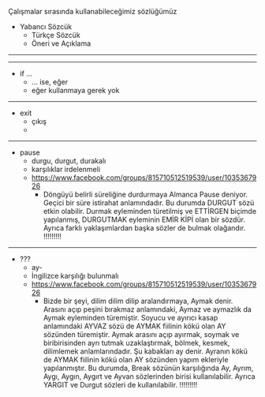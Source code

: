 Çalışmalar sırasında kullanabileceğimiz sözlüğümüz

- Yabancı Sözcük 
  - Türkçe Sözcük 
  - Öneri ve Açıklama
-------------------------------------------------------------
-------------------------------------------------------------
- if ...
  - ... ise, eğer
  - eğer kullanmaya gerek yok
-------------------------------------------------------------
- exit
  - çıkış
  - 
-------------------------------------------------------------
- pause
  - durgu, durgut, durakalı
  - karşılıklar irdelenmeli
  - https://www.facebook.com/groups/815710512519539/user/1035367926
    - Döngüyü belirli süreliğine durdurmaya Almanca Pause deniyor. Geçici bir süre istirahat anlamındadır. Bu durumda DURGUT sözü etkin olabilir. Durmak eyleminden türetilmiş ve ETTİRGEN biçimde yapılanmış, DURGUTMAK eyleminin EMİR KİPİ olan bir sözdür. Ayrıca farklı yaklaşımlardan başka sözler de bulmak olağandır. !!!!!!!!!
-------------------------------------------------------------
- ???
  - ay-
  - İngilizce karşılığı bulunmalı
  - https://www.facebook.com/groups/815710512519539/user/1035367926
    - Bizde bir şeyi, dilim dilim dilip aralandırmaya, Aymak denir. Arasını açıp peşini bırakmaz anlamındaki, Aymaz ve aymazlık da Aymak eyleminden türemiştir. Soyucu ve ayırıcı kasap anlamındaki AYVAZ sözü de AYMAK fiilinin kökü olan AY sözünden türemiştir. Aymak arasını açıp ayırmak, soymak ve biribirisinden ayrı tutmak uzaklaştırmak, bölmek, kesmek, dilimlemek anlamlarındadır. Şu kabakları ay denir. Ayranın kökü de AYMAK fiilinin kökü olan AY sözünden yapım ekleriyle yapılanmıştır. Bu durumda, Break sözünün karşılığında Ay, Ayrım, Aygı, Aygın, Aygırt ve Ayvan sözlerinden birisi kullanılabilir. Ayrıca YARGIT ve Durgut sözleri de kullanılabilir. !!!!!!!!!
